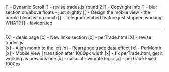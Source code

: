 [] - Dynamic Scroll
[] - revise trades.js round 2
[] - Copyright info
[] - blur section on/above floats - just slightly
[] - Design the mobile view - the purple blend is too much
[] - Telegram embed feature just stopped working! WHAT?
[] - favicon.ico


---
[X] - deals page
[x] - New links section
[x] - perTrade.html
[X] - revise trades.js    
[x] - Aligh month to the left
[x] - Rearrange trade data effect
[x] - PerMonth
[x] - Mobile view | transition after 1000px width
[x] - fix perTrade.html, get it working as previous one
[x] - calculate winrate logic
[x] - perTrade Fixed 1000px

